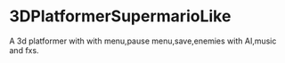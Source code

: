 # 3DPlatformerSupermarioLike
A 3d platformer with with menu,pause menu,save,enemies with AI,music and fxs.
